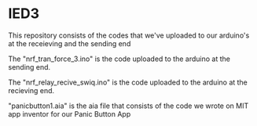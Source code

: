 # IED3
This repository consists of the codes that we've uploaded to our arduino's at the receieving and the sending end

The "nrf_tran_force_3.ino" is the code uploaded to the arduino at the sending end.

The "nrf_relay_recive_swiq.ino" is the code uploaded to the arduino at the recieving end.

"panicbutton1.aia" is the aia file that consists of the code we wrote on MIT app inventor for our Panic Button App
